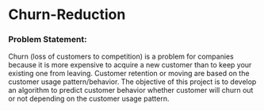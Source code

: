 # Churn-Reduction
### Problem Statement:
Churn (loss of customers to competition) is a problem for companies because it is more expensive to acquire a new customer than to keep your existing one from leaving. Customer retention or moving are based on the customer usage pattern/behavior. The objective of this project is to develop an algorithm to predict customer behavior whether customer will churn out or not depending on the customer usage pattern.
